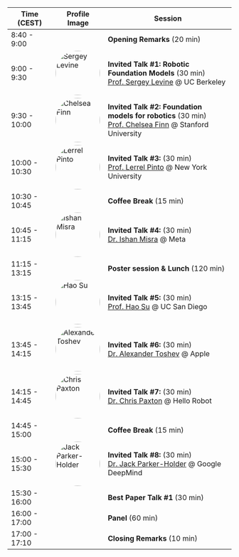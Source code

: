 | Time (CEST)   | Profile Image                                   | Session                                                                                     |
|---------------|-------------------------------------------------|---------------------------------------------------------------------------------------------|
| 8:40 - 9:00   |                                                 | **Opening Remarks** (20 min)                                                                |
| 9:00 - 9:30   | <img src="https://people.eecs.berkeley.edu/~svlevine/images/portrait_lab_small.png" style="border-radius: 50%; width: 100px; height: 100px;" alt="Sergey Levine"> | **Invited Talk #1: Robotic Foundation Models** (30 min)<br>[Prof. Sergey Levine](https://people.eecs.berkeley.edu/~svlevine/) @ UC Berkeley |
| 9:30 - 10:00  | <img src="https://ai.stanford.edu/~cbfinn/_files/sail_headshot_left_facing_crop.jpg" style="border-radius: 50%; width: 100px; height: 100px;" alt="Chelsea Finn"> | **Invited Talk #2: Foundation models for robotics** (30 min)<br>[Prof. Chelsea Finn](https://ai.stanford.edu/~cbfinn/) @ Stanford University       |
| 10:00 - 10:30 | <img src="https://www.lerrelpinto.com/authors/admin/avatar_hue8d07ca0a604049c1ab745a0189268df_377941_1000x1000_fill_q75_lanczos_center.jpg" style="border-radius: 50%; width: 100px; height: 100px;" alt="Lerrel Pinto"> | **Invited Talk #3:** (30 min)<br>[Prof. Lerrel Pinto](https://www.lerrelpinto.com/) @ New York University                                 |
| 10:30 - 10:45 |                                                 | **Coffee Break** (15 min)                                                                   |
| 10:45 - 11:15 | <img src="https://imisra.github.io/img/me-bos2.jpg" style="border-radius: 50%; width: 100px; height: 100px;" alt="Ishan Misra"> | **Invited Talk #4:** (30 min)<br>[Dr. Ishan Misra](https://imisra.github.io/) @ Meta                                                      |
| 11:15 - 13:15 |                                                 | **Poster session & Lunch** (120 min)                                                        |
| 13:15 - 13:45 | <img src="https://cseweb.ucsd.edu/~haosu/asset/images/head_new.jpg" style="border-radius: 50%; width: 100px; height: 100px;" alt="Hao Su"> | **Invited Talk #5:** (30 min)<br>[Prof. Hao Su](https://cseweb.ucsd.edu/~haosu/index.html) @ UC San Diego                    |
| 13:45 - 14:15 | <img src="https://lh5.googleusercontent.com/F7F3BceFoQVhzgQshMSPZpfQB8Li7ZETrgHjOFlOCUXy6OOEmm4XXbaCDECHiV_MXYZduFsqahyo6Bx_x4OKI_-UPaImlIiqZHNESzpHE713ks8j=w1280" style="border-radius: 50%; width: 100px; height: 100px;" alt="Alexander Toshev"> | **Invited Talk #6:** (30 min)<br>[Dr. Alexander Toshev](https://sites.google.com/view/alextoshev) @ Apple                                    |
| 14:15 - 14:45 | <img src="https://cpaxton.github.io/images/chris_and_amy.jpeg" style="border-radius: 50%; width: 100px; height: 100px;" alt="Chris Paxton"> | **Invited Talk #7:** (30 min)<br>[Dr. Chris Paxton](https://cpaxton.github.io/about/) @ Hello Robot           |
| 14:45 - 15:00 |                                                 | **Coffee Break** (15 min)                                                                   |
| 15:00 - 15:30 | <img src="https://jparkerholder.github.io/img/jack+doris.png" style="border-radius: 50%; width: 100px; height: 100px;" alt="Jack Parker-Holder"> | **Invited Talk #8:** (30 min)<br>[Dr. Jack Parker-Holder](https://jparkerholder.github.io/) @ Google DeepMind                          |
| 15:30 - 16:00 |                                                 | **Best Paper Talk #1** (30 min)                                                             |
| 16:00 - 17:00 |                                                 | **Panel** (60 min)                                                                          |
| 17:00 - 17:10 |                                                 | **Closing Remarks** (10 min)   
